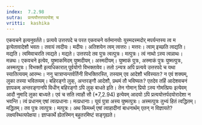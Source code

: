 ```yaml
---
index:  7.2.98
sutra:  प्रत्ययौत्तरपदयोश् च
vritti:  kashika 
---
```


एकवचने इत्यनुवर्तते। प्रत्यये उत्तरपदे च परत एकवचने वर्तमानयोः युस्मदस्मदोर् मपर्यन्तस्य त्व म इत्येतावादेशौ भवतः। तवायं त्वदीयः। मदीयः। अतिशयेन त्वम् त्वत्तरः। मत्तरः। त्वाम् इच्छति त्वद्यति। मद्यति। त्वमिवाचरति त्वद्यते। मद्यते। उत्तरपदे तव पुत्रः त्वत्पुत्रः। मत्पुत्रः। त्वं नाथो ऽस्य त्वन्नाथः। मन्नथः। एकवचने इत्येव, युष्माकमिदम् युष्मदीयम्। अस्मदीयम्। युष्माकं पुत्रः, अस्माकं पुत्रः युष्मत्पुत्रः, अस्मत्पुत्रः। विभक्तौ इत्यधिकारात् पूर्वयोगो विभक्तावेव। ततो ऽन्यत्र अपि प्रत्यये उत्तरपदे च यथा स्यातित्ययम् आरम्भः। ननु चात्राप्यन्तर्वर्तिनी विभक्तिरस्ति, तस्याम् एव आदेशौ भविस्यतः? न एवं शक्यम्, लुका तस्या भवितव्यम्। बहिरङ्गो लुक्, अन्तरङ्गौ आदेशौ, प्रथमं तौ भविष्यतः? एतदेव तर्हि आदेशवचनं ज्ञापकम् अन्तरङ्गानपि विधीन् बहिरङ्गो ऽपि लुक् बाधते इति। तेन गोमान् प्रियो ऽस्य गोमत्प्रियः इत्येवम् आदौ नुमादि लुका बाध्यते। एवं च सति त्वाहौ सौ (*7,2.94) इत्येवम् आदयो ऽपि प्रत्ययोत्तर्पदयोरादेशा न भवन्ति। त्वं प्रधानम् एषां त्वत्प्रधानाः। मत्प्रधानाः। यूयं पुत्रा अस्य युष्मत्पुत्रः। अस्मत्पुत्रः तुभ्यं हितं त्वद्धितम्। मद्धितम्। तव पुत्रः त्वत्पुत्रः। मत्पुत्रः। अथ किमर्थ्म् एषां त्वाहादीनां बाधनार्थम् एतन् न विज्ञायते? लक्ष्यस्थित्यपेक्षया। ज्ञाप्कार्थे ह्येतस्मिन् बहुतरमिष्टं सङ्गृह्यते।

